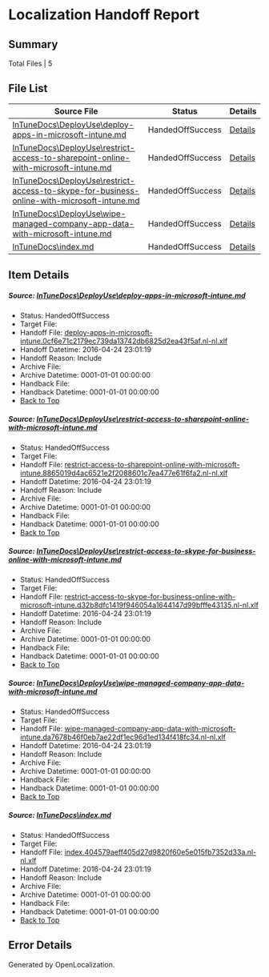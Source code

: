 # <a name='report-top'></a> Localization Handoff Report

## Summary
 Total Files | 5

## File List
 Source File | Status | Details 
 ----------- | ------ | ------- 
 [InTuneDocs\DeployUse\deploy-apps-in-microsoft-intune.md](https://github.com/Microsoft/IntuneDocs-pr/blob/d8890fa4ecfb70fb2d7ba3f11077461f84f20903/InTuneDocs/DeployUse/deploy-apps-in-microsoft-intune.md) | HandedOffSuccess | [Details](#fb99df2fbcedeccf04ec50ff7c72bb5daf0e7e6831)
 [InTuneDocs\DeployUse\restrict-access-to-sharepoint-online-with-microsoft-intune.md](https://github.com/Microsoft/IntuneDocs-pr/blob/e75e2e17f2b0738aa135301a84a0cda4a9c0726d/InTuneDocs/DeployUse/restrict-access-to-sharepoint-online-with-microsoft-intune.md) | HandedOffSuccess | [Details](#4dd603b5644cfbe0ef87c7e74a8b07a5493c74b7256)
 [InTuneDocs\DeployUse\restrict-access-to-skype-for-business-online-with-microsoft-intune.md](https://github.com/Microsoft/IntuneDocs-pr/blob/e75e2e17f2b0738aa135301a84a0cda4a9c0726d/InTuneDocs/DeployUse/restrict-access-to-skype-for-business-online-with-microsoft-intune.md) | HandedOffSuccess | [Details](#4b75573c5f6d71a3e0b2e30c67a654704653fe7f257)
 [InTuneDocs\DeployUse\wipe-managed-company-app-data-with-microsoft-intune.md](https://github.com/Microsoft/IntuneDocs-pr/blob/e75e2e17f2b0738aa135301a84a0cda4a9c0726d/InTuneDocs/DeployUse/wipe-managed-company-app-data-with-microsoft-intune.md) | HandedOffSuccess | [Details](#f9ca53fc1c47c59af86fd785947cbc31345ef419293)
 [InTuneDocs\index.md](https://github.com/Microsoft/IntuneDocs-pr/blob/f329e03de39236a70d121c815e21e909c69ae525/InTuneDocs/index.md) | HandedOffSuccess | [Details](#3c46f54955c184071fca80a2a7a866d2c569f2c5653)

## Item Details
##### <a name='fb99df2fbcedeccf04ec50ff7c72bb5daf0e7e6831'></a> Source: [InTuneDocs\DeployUse\deploy-apps-in-microsoft-intune.md](https://github.com/Microsoft/IntuneDocs-pr/blob/d8890fa4ecfb70fb2d7ba3f11077461f84f20903/InTuneDocs/DeployUse/deploy-apps-in-microsoft-intune.md)
* Status: HandedOffSuccess
* Target File: 
* Handoff File: [deploy-apps-in-microsoft-intune.0cf6e71c2179ec739da13742db6825d2ea43f5af.nl-nl.xlf](https://github.com/Microsoft/EM.handoff/blob/f3c4bfcd521559fef8469b9e129a366200d55f05/ol-handoff/Microsoft/IntuneDocs-pr.nl-nl/master/deploy-apps-in-microsoft-intune.0cf6e71c2179ec739da13742db6825d2ea43f5af.nl-nl.xlf)
* Handoff Datetime: 2016-04-24 23:01:19
* Handoff Reason: Include
* Archive File: 
* Archive Datetime: 0001-01-01 00:00:00
* Handback File: 
* Handback Datetime: 0001-01-01 00:00:00
* [Back to Top](#report-top)

##### <a name='4dd603b5644cfbe0ef87c7e74a8b07a5493c74b7256'></a> Source: [InTuneDocs\DeployUse\restrict-access-to-sharepoint-online-with-microsoft-intune.md](https://github.com/Microsoft/IntuneDocs-pr/blob/e75e2e17f2b0738aa135301a84a0cda4a9c0726d/InTuneDocs/DeployUse/restrict-access-to-sharepoint-online-with-microsoft-intune.md)
* Status: HandedOffSuccess
* Target File: 
* Handoff File: [restrict-access-to-sharepoint-online-with-microsoft-intune.8865019d4ac6521e2f2088601c7ea477e61f6fa2.nl-nl.xlf](https://github.com/Microsoft/EM.handoff/blob/f3c4bfcd521559fef8469b9e129a366200d55f05/ol-handoff/Microsoft/IntuneDocs-pr.nl-nl/master/restrict-access-to-sharepoint-online-with-microsoft-intune.8865019d4ac6521e2f2088601c7ea477e61f6fa2.nl-nl.xlf)
* Handoff Datetime: 2016-04-24 23:01:19
* Handoff Reason: Include
* Archive File: 
* Archive Datetime: 0001-01-01 00:00:00
* Handback File: 
* Handback Datetime: 0001-01-01 00:00:00
* [Back to Top](#report-top)

##### <a name='4b75573c5f6d71a3e0b2e30c67a654704653fe7f257'></a> Source: [InTuneDocs\DeployUse\restrict-access-to-skype-for-business-online-with-microsoft-intune.md](https://github.com/Microsoft/IntuneDocs-pr/blob/e75e2e17f2b0738aa135301a84a0cda4a9c0726d/InTuneDocs/DeployUse/restrict-access-to-skype-for-business-online-with-microsoft-intune.md)
* Status: HandedOffSuccess
* Target File: 
* Handoff File: [restrict-access-to-skype-for-business-online-with-microsoft-intune.d32b8dfc1419f946054a1644147d99bfffe43135.nl-nl.xlf](https://github.com/Microsoft/EM.handoff/blob/f3c4bfcd521559fef8469b9e129a366200d55f05/ol-handoff/Microsoft/IntuneDocs-pr.nl-nl/master/restrict-access-to-skype-for-business-online-with-microsoft-intune.d32b8dfc1419f946054a1644147d99bfffe43135.nl-nl.xlf)
* Handoff Datetime: 2016-04-24 23:01:19
* Handoff Reason: Include
* Archive File: 
* Archive Datetime: 0001-01-01 00:00:00
* Handback File: 
* Handback Datetime: 0001-01-01 00:00:00
* [Back to Top](#report-top)

##### <a name='f9ca53fc1c47c59af86fd785947cbc31345ef419293'></a> Source: [InTuneDocs\DeployUse\wipe-managed-company-app-data-with-microsoft-intune.md](https://github.com/Microsoft/IntuneDocs-pr/blob/e75e2e17f2b0738aa135301a84a0cda4a9c0726d/InTuneDocs/DeployUse/wipe-managed-company-app-data-with-microsoft-intune.md)
* Status: HandedOffSuccess
* Target File: 
* Handoff File: [wipe-managed-company-app-data-with-microsoft-intune.da7678b46f0eb7ae22df1ec96d1ed134f418fc34.nl-nl.xlf](https://github.com/Microsoft/EM.handoff/blob/f3c4bfcd521559fef8469b9e129a366200d55f05/ol-handoff/Microsoft/IntuneDocs-pr.nl-nl/master/wipe-managed-company-app-data-with-microsoft-intune.da7678b46f0eb7ae22df1ec96d1ed134f418fc34.nl-nl.xlf)
* Handoff Datetime: 2016-04-24 23:01:19
* Handoff Reason: Include
* Archive File: 
* Archive Datetime: 0001-01-01 00:00:00
* Handback File: 
* Handback Datetime: 0001-01-01 00:00:00
* [Back to Top](#report-top)

##### <a name='3c46f54955c184071fca80a2a7a866d2c569f2c5653'></a> Source: [InTuneDocs\index.md](https://github.com/Microsoft/IntuneDocs-pr/blob/f329e03de39236a70d121c815e21e909c69ae525/InTuneDocs/index.md)
* Status: HandedOffSuccess
* Target File: 
* Handoff File: [index.404579aeff405d27d9820f60e5e015fb7352d33a.nl-nl.xlf](https://github.com/Microsoft/EM.handoff/blob/f3c4bfcd521559fef8469b9e129a366200d55f05/ol-handoff/Microsoft/IntuneDocs-pr.nl-nl/master/index.404579aeff405d27d9820f60e5e015fb7352d33a.nl-nl.xlf)
* Handoff Datetime: 2016-04-24 23:01:19
* Handoff Reason: Include
* Archive File: 
* Archive Datetime: 0001-01-01 00:00:00
* Handback File: 
* Handback Datetime: 0001-01-01 00:00:00
* [Back to Top](#report-top)


## Error Details

Generated by OpenLocalization.
